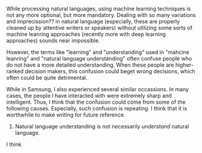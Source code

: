 While processing natural languages, using machine learning techniques is not any more optional, but more mandatory. Dealing with so many variations and imprecission?? in natural language (especially, these are properly cleaned up by attentive writers or speakers) without utilizing some sorts of machine leanring approaches (recently more with deep learning approaches) sounds near impossible.

However, the terms like "learning" and "understanding" used in "mahcine leanring" and "natural language understanding" often confuse people who do not have a more detailed understanding. When these people are higher-ranked decision makers, this confusion could beget wrong decisions, which often could be quite detrimental.

While in Samsung, I also experienced several similar occassions. In many cases, the people I have interacted with were extremely sharp and intelligent. Thus, I think that the confusion could come from some of the following causes. Especially, such confusion is repeating. I think that it is worthwhile to make writing for future reference.

1. Natural language understanding is not necessarily *understand* natural language. 

I think 
